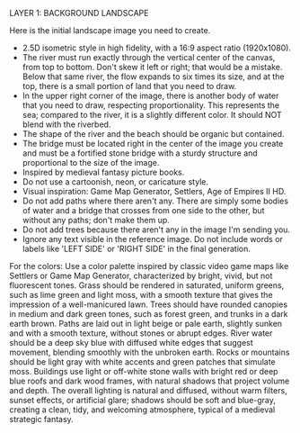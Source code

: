 LAYER 1: BACKGROUND LANDSCAPE

Here is the initial landscape image you need to create.

- 2.5D isometric style in high fidelity, with a 16:9 aspect ratio (1920x1080).
- The river must run exactly through the vertical center of the canvas, from top to bottom. Don't skew it left or right; that would be a mistake. Below that same river, the flow expands to six times its size, and at the top, there is a small portion of land that you need to draw.
- In the upper right corner of the image, there is another body of water that you need to draw, respecting proportionality. This represents the sea; compared to the river, it is a slightly different color. It should NOT blend with the riverbed.
- The shape of the river and the beach should be organic but contained.
- The bridge must be located right in the center of the image you create and must be a fortified stone bridge with a sturdy structure and proportional to the size of the image.
- Inspired by medieval fantasy picture books.
- Do not use a cartoonish, neon, or caricature style.
- Visual inspiration: Game Map Generator, Settlers, Age of Empires II HD.
- Do not add paths where there aren't any. There are simply some bodies of water and a bridge that crosses from one side to the other, but without any paths; don't make them up.
- Do not add trees because there aren't any in the image I'm sending you.
- Ignore any text visible in the reference image. Do not include words or labels like 'LEFT SIDE' or 'RIGHT SIDE' in the final generation.

For the colors:
Use a color palette inspired by classic video game maps like Settlers or Game Map Generator, characterized by bright, vivid, but not fluorescent tones. Grass should be rendered in saturated, uniform greens, such as lime green and light moss, with a smooth texture that gives the impression of a well-manicured lawn. Trees should have rounded canopies in medium and dark green tones, such as forest green, and trunks in a dark earth brown. Paths are laid out in light beige or pale earth, slightly sunken and with a smooth texture, without stones or abrupt edges. River water should be a deep sky blue with diffused white edges that suggest movement, blending smoothly with the unbroken earth. Rocks or mountains should be light gray with white accents and green patches that simulate moss. Buildings use light or off-white stone walls with bright red or deep blue roofs and dark wood frames, with natural shadows that project volume and depth. The overall lighting is natural and diffused, without warm filters, sunset effects, or artificial glare; shadows should be soft and blue-gray, creating a clean, tidy, and welcoming atmosphere, typical of a medieval strategic fantasy.